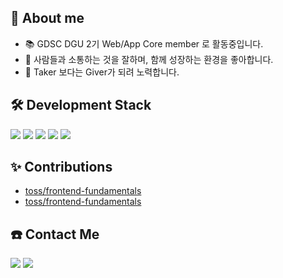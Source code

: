 <div align="start">

  <h2>🧐 About me</h2>

- 📚 GDSC DGU 2기 Web/App Core member 로 활동중입니다.
- 🤝 사람들과 소통하는 것을 잘하며, 함께 성장하는 환경을 좋아합니다.
- 🌟 Taker 보다는 Giver가 되려 노력합니다.
</div>

<div align="start">
  <h2>🛠 Development Stack</h2>
          <div>
          <img src="https://img.shields.io/badge/React-61DAFB?style=for-the-badge&logo=React&logoColor=white">
          <img src="https://img.shields.io/badge/React Native-61DAFB?style=for-the-badge&logo=React&logoColor=white">
                    <img src="https://img.shields.io/badge/Next.js-000000?style=for-the-badge&logo=Next.js&logoColor=white">
          <img src="https://img.shields.io/badge/TypeScript-3178C6?style=for-the-badge&logo=TypeScript&logoColor=white">
          <img src="https://img.shields.io/badge/Flutter-02569B?style=for-the-badge&logo=Flutter&logoColor=white">
        </div>
</div>

<div align="start">
    <h2>✨ Contributions</h2>


* [toss/frontend-fundamentals](https://github.com/toss/frontend-fundamentals/pull/142)
* [toss/frontend-fundamentals](https://github.com/toss/frontend-fundamentals/pull/136)


</div>
<div>

<div align="start">
  <h2>☎️ Contact Me</h2>
  <a href="https://www.notion.so/ff9fdea45f2f449bb0a75c122801b4b9"><img src="https://img.shields.io/badge/Notion-000000?style=for-the-badge&logo=notion&logoColor=white"/></a>
  <a href="mailto:hkj0206@dgu.ac.kr"><img src="https://img.shields.io/badge/Gmail-d14836?style=flat-square&logo=Gmail&logoColor=white&link=mailto:hkj0206@dgu.ac.kr"/></a>
</div>
